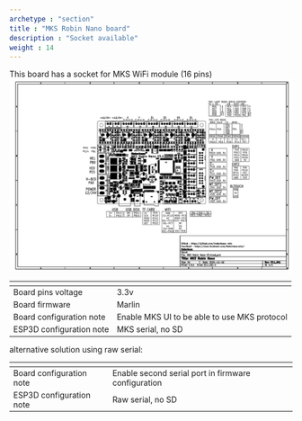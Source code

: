 ```yaml
---
archetype : "section"
title : "MKS Robin Nano board"
description : "Socket available"
weight : 14
---
```

This board has a socket for MKS WiFi module (16 pins)
![step1](board.png?width=300px)

| <!-- -->  | <!-- --> |
|-|-|
| Board pins voltage | 3.3v |
| Board firmware | Marlin | 
| Board configuration note | Enable MKS UI to be able to use MKS protocol  |
| ESP3D configuration note | MKS serial, no SD |

alternative solution using raw serial:

| <!-- -->  | <!-- --> |
|-|-|
| Board configuration note |  Enable second serial port in firmware configuration |
| ESP3D configuration note | Raw serial, no SD |
